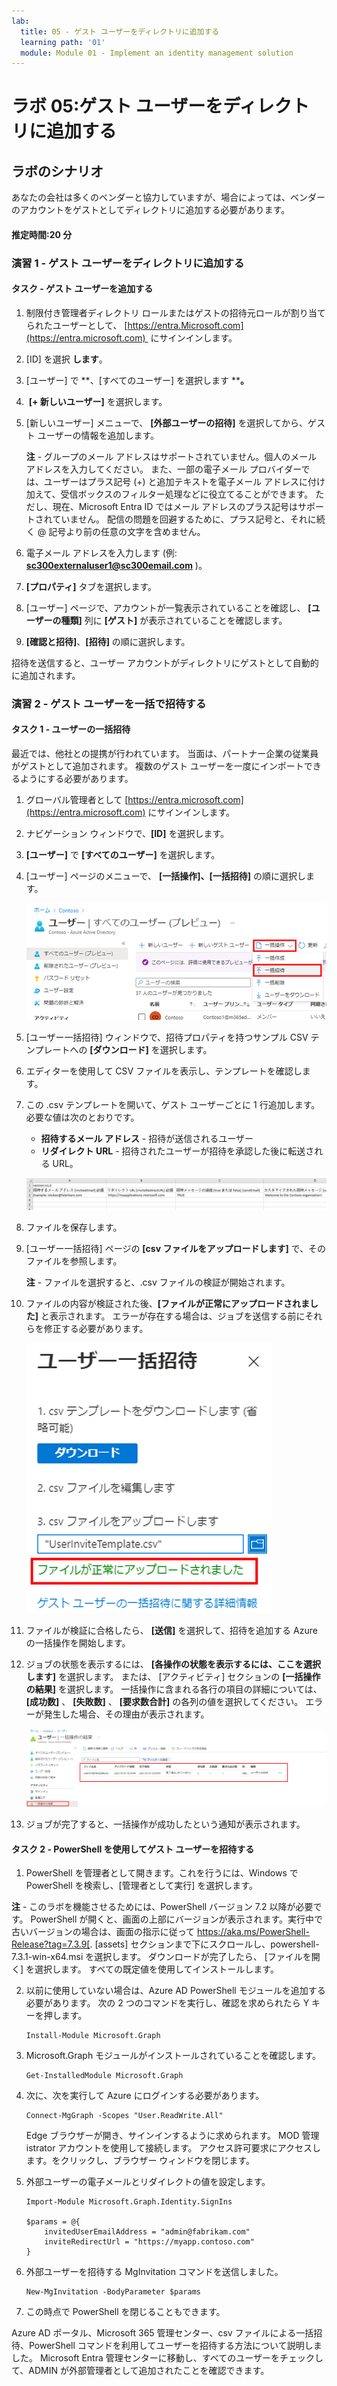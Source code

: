 ```yaml
---
lab:
  title: 05 - ゲスト ユーザーをディレクトリに追加する
  learning path: '01'
  module: Module 01 - Implement an identity management solution
---
```


# ラボ 05:ゲスト ユーザーをディレクトリに追加する

## ラボのシナリオ

あなたの会社は多くのベンダーと協力していますが、場合によっては、ベンダーのアカウントをゲストとしてディレクトリに追加する必要があります。

#### 推定時間:20 分

### 演習 1 - ゲスト ユーザーをディレクトリに追加する

#### タスク - ゲスト ユーザーを追加する

1. 制限付き管理者ディレクトリ ロールまたはゲストの招待元ロールが割り当てられたユーザーとして、 [https://entra.Microsoft.com](https://entra.microsoft.com)  にサインインします。

2. [ID] を選択 **します**。

3. [ユーザー] で **、[すべてのユーザー] を選択します ****。**

4.  **[+ 新しいユーザー]** を選択します。

5. [新しいユーザー] メニューで、 **[外部ユーザーの招待]** を選択してから、ゲスト ユーザーの情報を追加します。

    **注** - グループのメール アドレスはサポートされていません。個人のメール アドレスを入力してください。 また、一部の電子メール プロバイダーでは、ユーザーはプラス記号 (+) と追加テキストを電子メール アドレスに付け加えて、受信ボックスのフィルター処理などに役立てることができます。 ただし、現在、Microsoft Entra ID ではメール アドレスのプラス記号はサポートされていません。 配信の問題を回避するために、プラス記号と、それに続く @ 記号より前の任意の文字を含めません。

6. 電子メール アドレスを入力します (例: **sc300externaluser1@sc300email.com** )。

7. **[プロパティ]** タブを選択します。

8. [ユーザー] ページで、アカウントが一覧表示されていることを確認し、 **[ユーザーの種類]** 列に **[ゲスト]** が表示されていることを確認します。

9. **[確認と招待]**、**[招待]** の順に選択します。


招待を送信すると、ユーザー アカウントがディレクトリにゲストとして自動的に追加されます。


### 演習 2 - ゲスト ユーザーを一括で招待する

#### タスク 1 - ユーザーの一括招待

最近では、他社との提携が行われています。 当面は、パートナー企業の従業員がゲストとして追加されます。 複数のゲスト ユーザーを一度にインポートできるようにする必要があります。

1. グローバル管理者として [https://entra.microsoft.com](https://entra.microsoft.com) にサインインします。

2. ナビゲーション ウィンドウで、**[ID]** を選択します。

3. **[ユーザー]** で **[すべてのユーザー]** を選択します。

4. [ユーザー] ページのメニューで、 **[一括操作]、[一括招待]** の順に選択します。

     ![「一括操作」と「一括招待」のメニュー オプションが強調表示された「すべてのユーザー」ページを表示する画面イメージ](./media/lp1-mod3-bulk-invite-option.png)

5. [ユーザー一括招待] ウィンドウで、招待プロパティを持つサンプル CSV テンプレートへの **[ダウンロード]** を選択します。

6. エディターを使用して CSV ファイルを表示し、テンプレートを確認します。

7. この .csv テンプレートを開いて、ゲスト ユーザーごとに 1 行追加します。 必要な値は次のとおりです。

    - **招待するメール アドレス** - 招待が送信されるユーザー
    - **リダイレクト URL** - 招待されたユーザーが招待を承認した後に転送される URL。

    ![ゲスト一括招待のテンプレート CSV の例を表示する画面イメージ](./media/lp1-mod3-template-csv.png)

8. ファイルを保存します。

9. [ユーザー一括招待] ページの **[csv ファイルをアップロードします]** で、そのファイルを参照します。

     **注** - ファイルを選択すると、.csv ファイルの検証が開始されます。

10. ファイルの内容が検証された後、**[ファイルが正常にアップロードされました]** と表示されます。 エラーが存在する場合は、ジョブを送信する前にそれらを修正する必要があります。

    ![「ファイルが正常にアップロードされました」というメッセージが強調表示された「ユーザー一括招待」を表示する画面イメージ](./media/lp1-mod3-bulk-invite-users-upload-csv.png)

11. ファイルが検証に合格したら、 **[送信]** を選択して、招待を追加する Azure の一括操作を開始します。

12. ジョブの状態を表示するには、 **[各操作の状態を表示するには、ここを選択します]** を選択します。 または、 [アクティビティ] セクションの **[一括操作の結果]** を選択します。 一括操作に含まれる各行の項目の詳細については、 **[成功数]** 、 **[失敗数]** 、 **[要求数合計]** の各列の値を選択してください。 エラーが発生した場合、その理由が表示されます。

    ![一括操作の結果を表示する画面イメージ](./media/lp1-mod3-bulk-operations-results.png)

13. ジョブが完了すると、一括操作が成功したという通知が表示されます。

#### タスク 2 - PowerShell を使用してゲスト ユーザーを招待する

1. PowerShell を管理者として開きます。これを行うには、Windows で PowerShell を検索し、[管理者として実行] を選択します。 

**注** - このラボを機能させるためには、PowerShell バージョン 7.2 以降が必要です。  PowerShell が開くと、画面の上部にバージョンが表示されます。実行中で古いバージョンの場合は、画面の指示に従って https://aka.ms/PowerShell-Release?tag=7.3.9[. [assets] セクションまで下にスクロールし、powershell-7.3.1-win-x64.msi を選択します。 ダウンロードが完了したら、 [ファイルを開く] を選択します。 すべての既定値を使用してインストールします。

2. 以前に使用していない場合は、Azure AD PowerShell モジュールを追加する必要があります。  次の 2 つのコマンドを実行し、確認を求められたら Y キーを押します。

    ```
    Install-Module Microsoft.Graph
    ```
3. Microsoft.Graph モジュールがインストールされていることを確認します。

    ```
    Get-InstalledModule Microsoft.Graph
    ```
    

4. 次に、次を実行して Azure にログインする必要があります。  

    ```
    Connect-MgGraph -Scopes "User.ReadWrite.All"
    ``` 
    Edge ブラウザーが開き、サインインするように求められます。  MOD 管理istrator アカウントを使用して接続します。  アクセス許可要求にアクセスします。をクリックし、ブラウザー ウィンドウを閉じます。

5. 外部ユーザーの電子メールとリダイレクトの値を設定します。

    ```
    Import-Module Microsoft.Graph.Identity.SignIns
    
    $params = @{
        invitedUserEmailAddress = "admin@fabrikam.com"
        inviteRedirectUrl = "https://myapp.contoso.com"
    }
    ```

6. 外部ユーザーを招待する MgInvitation コマンドを送信しました。

    ```
    New-MgInvitation -BodyParameter $params
    ```

7. この時点で PowerShell を閉じることもできます。
    
Azure AD ポータル、Microsoft 365 管理センター、csv ファイルによる一括招待、PowerShell コマンドを利用してユーザーを招待する方法について説明しました。  Microsoft Entra 管理センターに移動し、すべてのユーザーをチェックして、ADMIN が外部管理者として追加されたことを確認できます。
